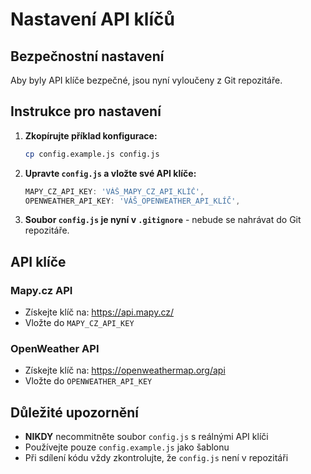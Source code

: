 # Nastavení API klíčů

## Bezpečnostní nastavení

Aby byly API klíče bezpečné, jsou nyní vyloučeny z Git repozitáře.

## Instrukce pro nastavení

1. **Zkopírujte příklad konfigurace:**
   ```bash
   cp config.example.js config.js
   ```

2. **Upravte `config.js` a vložte své API klíče:**
   ```javascript
   MAPY_CZ_API_KEY: 'VÁŠ_MAPY_CZ_API_KLÍČ',
   OPENWEATHER_API_KEY: 'VÁŠ_OPENWEATHER_API_KLÍČ',
   ```

3. **Soubor `config.js` je nyní v `.gitignore`** - nebude se nahrávat do Git repozitáře.

## API klíče

### Mapy.cz API
- Získejte klíč na: https://api.mapy.cz/
- Vložte do `MAPY_CZ_API_KEY`

### OpenWeather API  
- Získejte klíč na: https://openweathermap.org/api
- Vložte do `OPENWEATHER_API_KEY`

## Důležité upozornění

- **NIKDY** necommitněte soubor `config.js` s reálnými API klíči
- Používejte pouze `config.example.js` jako šablonu
- Při sdílení kódu vždy zkontrolujte, že `config.js` není v repozitáři

